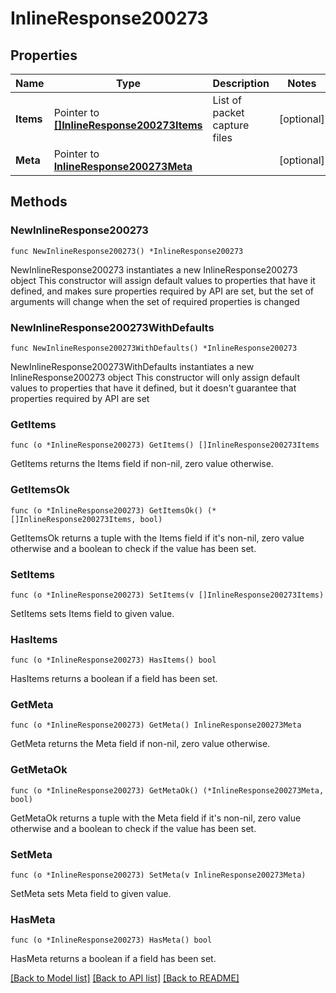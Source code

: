 # InlineResponse200273

## Properties

Name | Type | Description | Notes
------------ | ------------- | ------------- | -------------
**Items** | Pointer to [**[]InlineResponse200273Items**](InlineResponse200273Items.md) | List of packet capture files | [optional] 
**Meta** | Pointer to [**InlineResponse200273Meta**](InlineResponse200273Meta.md) |  | [optional] 

## Methods

### NewInlineResponse200273

`func NewInlineResponse200273() *InlineResponse200273`

NewInlineResponse200273 instantiates a new InlineResponse200273 object
This constructor will assign default values to properties that have it defined,
and makes sure properties required by API are set, but the set of arguments
will change when the set of required properties is changed

### NewInlineResponse200273WithDefaults

`func NewInlineResponse200273WithDefaults() *InlineResponse200273`

NewInlineResponse200273WithDefaults instantiates a new InlineResponse200273 object
This constructor will only assign default values to properties that have it defined,
but it doesn't guarantee that properties required by API are set

### GetItems

`func (o *InlineResponse200273) GetItems() []InlineResponse200273Items`

GetItems returns the Items field if non-nil, zero value otherwise.

### GetItemsOk

`func (o *InlineResponse200273) GetItemsOk() (*[]InlineResponse200273Items, bool)`

GetItemsOk returns a tuple with the Items field if it's non-nil, zero value otherwise
and a boolean to check if the value has been set.

### SetItems

`func (o *InlineResponse200273) SetItems(v []InlineResponse200273Items)`

SetItems sets Items field to given value.

### HasItems

`func (o *InlineResponse200273) HasItems() bool`

HasItems returns a boolean if a field has been set.

### GetMeta

`func (o *InlineResponse200273) GetMeta() InlineResponse200273Meta`

GetMeta returns the Meta field if non-nil, zero value otherwise.

### GetMetaOk

`func (o *InlineResponse200273) GetMetaOk() (*InlineResponse200273Meta, bool)`

GetMetaOk returns a tuple with the Meta field if it's non-nil, zero value otherwise
and a boolean to check if the value has been set.

### SetMeta

`func (o *InlineResponse200273) SetMeta(v InlineResponse200273Meta)`

SetMeta sets Meta field to given value.

### HasMeta

`func (o *InlineResponse200273) HasMeta() bool`

HasMeta returns a boolean if a field has been set.


[[Back to Model list]](../README.md#documentation-for-models) [[Back to API list]](../README.md#documentation-for-api-endpoints) [[Back to README]](../README.md)


